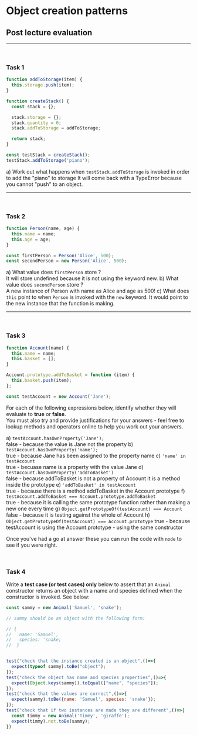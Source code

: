 # Object creation patterns

## Post lecture evaluation

---

&nbsp;

### Task 1

```js
function addToStorage(item) {
  this.storage.push(item);
}

function createStack() {
  const stack = {};

  stack.storage = {};
  stack.quantity = 0;
  stack.addToStorage = addToStorage;

  return stack;
}

const testStack = createStack();
testStack.addToStorage('piano');
```

a) Work out what happens when `testStack.addToStorage` is invoked in order to add the "piano" to storage
It will come back with a TypeError because you cannot "push" to an object.

---

&nbsp;

### Task 2

```js
function Person(name, age) {
  this.name = name;
  this.age = age;
}

const firstPerson = Person('Alice', 500);
const secondPerson = new Person('Alice', 500);
```

a) What value does `firstPerson` store ?</br>
It will store undefined because it is not using the keyword new.
b) What value does `secondPerson` store ?</br>
A new instance of Person with name as Alice and age as 500!
c) What does `this` point to when `Person` is invoked with the `new` keyword.
It would point to the new instance that the function is making.

---

&nbsp;

### Task 3

```js
function Account(name) {
  this.name = name;
  this.basket = [];
}

Account.prototype.addToBasket = function (item) {
  this.basket.push(item);
};

const testAccount = new Account('Jane');
```

For each of the following expressions below, identify whether they will evaluate to **true** or **false**.</br>
You must also try and provide justifications for your answers - feel free to lookup methods and operators online to help you work out your answers.

a) `testAccount.hasOwnProperty('Jane');`</br>
false - because the value is Jane not the property
b) `testAccount.hasOwnProperty('name');`</br>
true - because Jane has been assigned to the property name
c) `'name' in testAccount`</br>
true - becuase name is a property with the value Jane
d) `testAccount.hasOwnProperty('addToBasket')`</br>
false - because addToBasket is not a property of Account it is a method inside the prototype 
e) `'addToBasket' in testAccount`</br>
true - because there is a method addToBasket in the Account prototype
f) `testAccount.addToBasket === Account.prototype.addToBasket`</br>
true - because it is calling the same prototype function rather than making a new one every time
g) `Object.getPrototypeOf(testAccount) === Account`</br>
false - because it is testing against the whole of Account
h) `Object.getPrototypeOf(testAccount) === Account.prototype`
true - because testAccount is using the Account.prototype - using the same constructor


Once you've had a go at answer these you can run the code with `node` to see if you were right.

&nbsp;

### Task 4

Write a **test case (or test cases) only** below to assert that an `Animal` constructor returns an object with a name and species defined when the constructor is invoked. See below:

```js
const sammy = new Animal('Samuel', 'snake');

// sammy should be an object with the following form:

// {
//   name: 'Samuel',
//   species: 'snake;
//  }


test("check that the instance created is an object",()=>{
  expect(typeof sammy).toBe("object");
});
test("check the object has name and species properties",()=>{
  expect(Object.keys(sammy)).toEqual(["name", "species"]);
});
test("check that the values are correct",()=>{
  expect(sammy).toBe({name: 'Samuel', species: 'snake'});
});
test("check that if two instances are made they are different",()=>{  
  const timmy = new Animal('Timmy', 'giraffe');
  expect(timmy).not.toBe(sammy);
})


```


